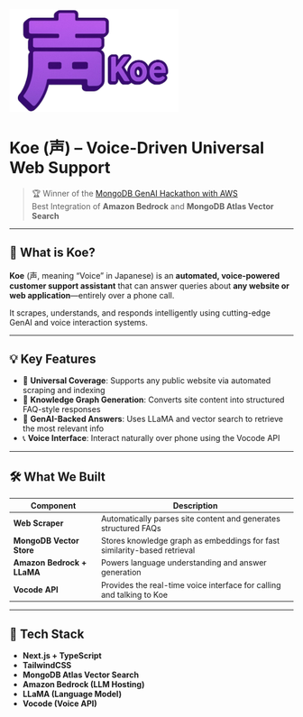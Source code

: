 <img src="logo.png" alt="Koe Logo" width="300"/>

# Koe (声) – Voice-Driven Universal Web Support

> 🏆 Winner of the [MongoDB GenAI Hackathon with AWS](https://devpost.com/software/hoyo)  
> Best Integration of **Amazon Bedrock** and **MongoDB Atlas Vector Search**

---

## 🧠 What is Koe?

**Koe** (声, meaning “Voice” in Japanese) is an **automated, voice-powered customer support assistant** that can answer queries about **any website or web application**—entirely over a phone call.

It scrapes, understands, and responds intelligently using cutting-edge GenAI and voice interaction systems.

---

## 💡 Key Features

- 🎯 **Universal Coverage**: Supports any public website via automated scraping and indexing
- 🧩 **Knowledge Graph Generation**: Converts site content into structured FAQ-style responses
- 🧠 **GenAI-Backed Answers**: Uses LLaMA and vector search to retrieve the most relevant info
- 📞 **Voice Interface**: Interact naturally over phone using the Vocode API

---

## 🛠️ What We Built

| Component | Description |
|----------|-------------|
| **Web Scraper** | Automatically parses site content and generates structured FAQs |
| **MongoDB Vector Store** | Stores knowledge graph as embeddings for fast similarity-based retrieval |
| **Amazon Bedrock + LLaMA** | Powers language understanding and answer generation |
| **Vocode API** | Provides the real-time voice interface for calling and talking to Koe |

---

## 🚀 Tech Stack

- **Next.js + TypeScript**
- **TailwindCSS**
- **MongoDB Atlas Vector Search**
- **Amazon Bedrock (LLM Hosting)**
- **LLaMA (Language Model)**
- **Vocode (Voice API)**
